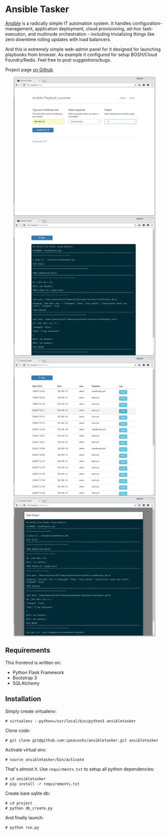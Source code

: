 # Ansible Tasker

<p><a href="https://github.com/ansible">Ansible</a> is a radically simple IT automation system. It handles configuration-management, application deployment, cloud provisioning, ad-hoc task-execution, and multinode orchestration - including trivializing things like zero downtime rolling updates with load balancers.</p>
<p>And this is extremely simple web-admin panel for it designed for launching playbooks from browser. As example it configured for setup BOSH/Cloud Foundry/Redis. Feel free to post suggestions/bugs.</p>
<p>Project page <a href="https://github.com/ipeacocks/ansibletasker">on Github</a></p>

<p align="center">
  <img src="screenshorts/2.png" width="450"/>
  <img src="screenshorts/3.png" width="450"/>
  <img src="screenshorts/4.png" width="450"/>
  <img src="screenshorts/5.png" width="450"/>
</p>

## Requirements

This frontend is written on:

* Python Flask Framework
* Bootstrap 3
* SQLAlchemy

## Installation

Simply create virtualenv:

```
# virtualenv --python=/usr/local/bin/python3 ansibletasker
```

Clone code:

```
# git clone git@github.com:ipeacocks/ansibletasker.git ansibletasker
```

Activate virtual env:

```
# source ansibletasker/bin/activate
```

That's almost it. Use `requirments.txt` to setup all python dependencies:

```
# cd ansibletasker
# pip install -r requirements.txt
```

Create bare sqlite db:

```
# cd project
# python db_create.py
```

And finally launch:

```
# python run.py
```

